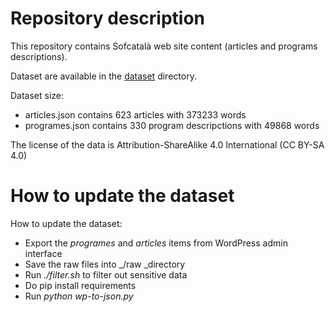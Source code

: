 # Repository description

This repository contains Sofcatalà web site content (articles and programs descriptions).

Dataset are available in the [dataset](dataset/) directory.

Dataset size:
* articles.json contains 623 articles with 373233 words
* programes.json contains 330 program descripctions with 49868 words

The license of the data is Attribution-ShareAlike 4.0 International (CC BY-SA 4.0)

# How to update the dataset

How to update the dataset:
* Export the _programes_ and _articles_ items from WordPress admin interface
* Save the raw files into _/raw _directory
* Run _./filter.sh_ to filter out sensitive data
* Do pip install requirements
* Run _python wp-to-json.py_

